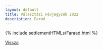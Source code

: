 ```yaml
---
layout: default
title: Választási névjegyzék 2022
description: Farád
---
```


{% include settlementHTMLs/Faraad.html %}

[Vissza](../)